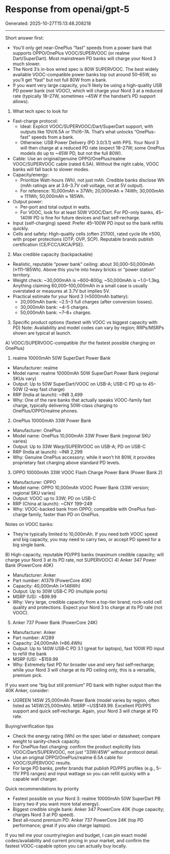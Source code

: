 # Response from openai/gpt-5

Generated: 2025-10-27T15:13:48.208218

---

Short answer first:
- You’ll only get near-OnePlus “fast” speeds from a power bank that supports OPPO/OnePlus VOOC/SUPERVOOC (or realme Dart/SuperDart). Most mainstream PD banks will charge your Nord 3 much slower.
- The Nord 3’s in-box wired spec is 80W SUPERVOOC. The best widely available VOOC-compatible power banks top out around 50–65W, so you’ll get “fast” but not full 80W from a bank.
- If you want very large capacity, you’ll likely be using a high-quality USB PD power bank (not VOOC), which will charge your Nord 3 at a reduced rate (typically 18–27W, sometimes ~45W if the handset’s PD support allows).

1) What tech spec to look for
- Fast-charge protocol:
  - Ideal: Explicit VOOC/SUPERVOOC/Dart/SuperDart support, with outputs like 10V/6.5A or 11V/6–7A. That’s what unlocks “OnePlus-fast” speeds from a bank.
  - Otherwise: USB Power Delivery (PD 3.0/3.1) with PPS. Your Nord 3 will then charge at a reduced PD rate (expect 18–27W; some OnePlus models do up to ~45W PD, but not the full 80W).
- Cable: Use an original/genuine OPPO/OnePlus/realme VOOC/SUPERVOOC cable (rated 6.5A). Without the right cable, VOOC banks will fall back to slower modes.
- Capacity/energy:
  - Prioritize Watt-hours (Wh), not just mAh. Credible banks disclose Wh (mAh ratings are at 3.6–3.7V cell voltage, not at 5V output).
  - For reference: 10,000mAh ≈ 37Wh; 20,000mAh ≈ 74Wh; 30,000mAh ≈ 111Wh; 50,000mAh ≈ 185Wh.
- Output power:
  - Per-port and total output in watts.
  - For VOOC, look for at least 50W VOOC/Dart. For PD-only banks, 45–140W PD is fine for future devices and fast self‑recharge.
- Input (self-charging) speed: Prefer 45–100W PD input so the bank refills quickly.
- Cells and safety: High-quality cells (often 21700), rated cycle life ≥500, with proper protections (OTP, OVP, SCP). Reputable brands publish certification (CE/FCC/UKCA/PSE).

2) Max credible capacity (backpackable)
- Realistic, reputable “power bank” ceiling: about 30,000–50,000mAh (≈111–185Wh). Above this you’re into heavy bricks or “power station” territory.
- Weight check: ~30,000mAh is ~600–800g; ~50,000mAh is ~1.0–1.3kg. Anything claiming 60,000–100,000mAh in a small case is usually overstated or measures at 3.7V but implies 5V.
- Practical estimate for your Nord 3 (≈5000mAh battery):
  - 20,000mAh bank: ~2.5–3 full charges (after conversion losses).
  - 30,000mAh bank: ~4–5 charges.
  - 50,000mAh bank: ~7–8+ charges.

3) Specific product options (fastest with VOOC vs biggest capacity with PD)
Note: Availability and model codes can vary by region; RRPs/MSRPs shown are typical at launch.

A) VOOC/SUPERVOOC-compatible (for the fastest possible charging on OnePlus)
1) realme 10000mAh 50W SuperDart Power Bank
- Manufacturer: realme
- Model name: realme 10000mAh 50W SuperDart Power Bank (regional SKUs vary)
- Output: Up to 50W SuperDart/VOOC on USB-A; USB-C PD up to 45–50W (2‑way fast charge)
- RRP (India at launch): ~INR 3,499
- Why: One of the rare banks that actually speaks VOOC-family fast charge, typically delivering 50W-class charging to OnePlus/OPPO/realme phones.

2) OnePlus 10000mAh 33W Power Bank
- Manufacturer: OnePlus
- Model name: OnePlus 10,000mAh 33W Power Bank (regional SKU varies)
- Output: Up to 33W Warp/SUPERVOOC on USB-A; PD on USB-C
- RRP (India at launch): ~INR 2,299
- Why: Genuine OnePlus accessory; while it won’t hit 80W, it provides proprietary fast charging above standard PD levels.

3) OPPO 10000mAh 33W VOOC Flash Charge Power Bank (Power Bank 2)
- Manufacturer: OPPO
- Model name: OPPO 10,000mAh VOOC Power Bank (33W version; regional SKU varies)
- Output: VOOC up to 33W; PD on USB-C
- RRP (China at launch): ~CNY 199–249
- Why: VOOC-backed bank from OPPO; compatible with OnePlus fast-charge family, faster than PD on OnePlus.

Notes on VOOC banks:
- They’re typically limited to 10,000mAh. If you need both VOOC speed and big capacity, you may need to carry two, or accept PD speed for a big single bank.

B) High-capacity, reputable PD/PPS banks (maximum credible capacity; will charge your Nord 3 at its PD rate, not SUPERVOOC)
4) Anker 347 Power Bank (PowerCore 40K)
- Manufacturer: Anker
- Part number: A1379 (PowerCore 40K)
- Capacity: 40,000mAh (≈148Wh)
- Output: Up to 30W USB‑C PD (multiple ports)
- MSRP (US): ~$99.99
- Why: Very large, credible capacity from a top-tier brand; rock-solid cell quality and protections. Expect your Nord 3 to charge at its PD rate (not VOOC).

5) Anker 737 Power Bank (PowerCore 24K)
- Manufacturer: Anker
- Part number: A1289
- Capacity: 24,000mAh (≈86.4Wh)
- Output: Up to 140W USB‑C PD 3.1 (great for laptops), fast 100W PD input to refill the bank
- MSRP (US): ~$159.99
- Why: Extremely fast PD for broader use and very fast self‑recharge; while your Nord 3 will charge at its PD ceiling only, this is a versatile, premium pick.

If you want one “big but still premium” PD bank with higher output than the 40K Anker, consider:
- UGREEN 145W 25,000mAh Power Bank (model varies by region, often listed as 145W/25,000mAh). MSRP ~US$149.99. Excellent PD/PPS support and quick self‑recharge. Again, your Nord 3 will charge at PD rate.

Buying/verification tips
- Check the energy rating (Wh) on the spec label or datasheet; compare weight to sanity‑check capacity.
- For OnePlus‑fast charging: confirm the product explicitly lists VOOC/Dart/SUPERVOOC, not just “33W/45W” without protocol detail.
- Use an original OPPO/OnePlus/realme 6.5A cable for VOOC/SUPERVOOC results.
- For large PD banks, prefer brands that publish PD/PPS profiles (e.g., 5–11V PPS ranges) and input wattage so you can refill quickly with a capable wall charger.

Quick recommendations by priority
- Fastest possible on your Nord 3: realme 10000mAh 50W SuperDart PB (carry two if you want more total energy).
- Biggest credible single bank: Anker 347 PowerCore 40K (huge capacity; charges Nord 3 at PD speed).
- Best all‑round premium PD: Anker 737 PowerCore 24K (top PD performance; great if you also charge laptops).

If you tell me your country/region and budget, I can pin exact model codes/availability and current pricing in your market, and confirm the fastest VOOC-capable option you can actually buy locally.